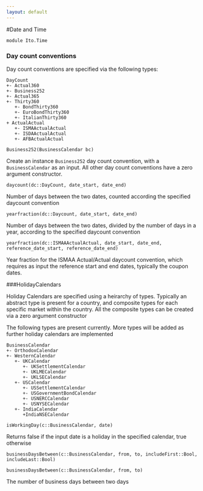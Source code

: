 ```yaml
---
layout: default
---
```


#Date and Time 

`module Ito.Time`

### Day count conventions
	
Day count conventions are specified via the following types:

    DayCount
    +- Actual360
    +- Business252
    +- Actual365
    +- Thirty360
       +- BondThirty360
       +- EuroBondThirty360
       +- ItalianThirty360
    + ActualActual 
       +- ISMAActualActual
       +- ISDAActualActual
       +- AFBActualActual


`Business252(BusinessCalendar bc)`

Create an instance `Business252` day count convention, with a `BusinessCalendar` as an input. All other 
day count conventions have a zero argument constructor. 

`daycount(dc::DayCount, date_start, date_end)`

Number of days between the two dates, counted according the specified daycount convention

`yearfraction(dc::Daycount, date_start, date_end)`

Number of days between the two dates, divided by the number of days in a year, according 
to the specified daycount convention

`yearfraction(dc::ISMAAActualActual, date_start, date_end, reference_date_start, reference_date_end)`

Year fraction for the ISMAA Actual/Actual daycount convention, which requires as input the reference
start and end dates, typically the coupon dates.  

###HolidayCalendars

Holiday Calendars are specified using a heirarchy of types. Typically an abstract type is present for
a country, and composite types for each specific market within the country. All the composite types can
be created via a zero argument constructor

The following types are present 
currently. More types will be added as further holiday calendars are implemented

    BusinessCalendar
    +- OrthodoxCalendar
    +- WesternCalendar
       +- UKCalendar
          +- UKSettlementCalendar
          +- UKLMECalendar
          +- UKLSECalendar
       +- USCalendar
          +- USSettlementCalendar
          +- USGovernmentBondCalendar
          +- USNERCCalendar
          +- USNYSECalendar
       +- IndiaCalendar
          +IndiaNSECalendar

`isWorkingDay(c::BusinessCalendar, date)`

Returns false if the input date is a holiday in the specified calendar, true otherwise

`businessDaysBetween(c::BusinessCalendar, from, to, includeFirst::Bool,  includeLast::Bool) `

`businessDaysBetween(c::BusinessCalendar, from, to) `

The number of business days between two days